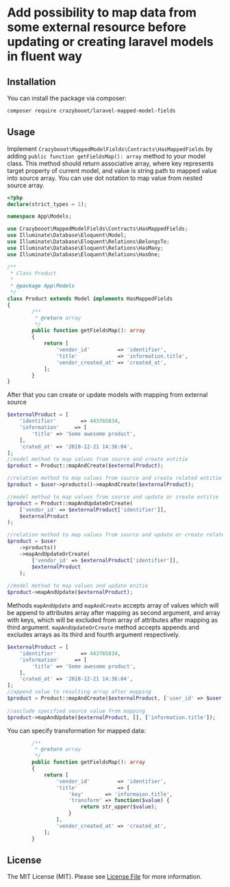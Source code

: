 # Add possibility to map data from some external resource before updating or creating laravel models in fluent way

## Installation

You can install the package via composer:

```bash
composer require crazybooot/laravel-mapped-model-fields
```

## Usage
Implement `Crazybooot\MappedModelFields\Contracts\HasMappedFields` by adding `public function getFieldsMap(): array` method to your model class.
This method should return associative array, where key represents target property of current model, and value is string path to mapped value into source array.
You can use dot notation to map value from nested source array.

```php
<?php
declare(strict_types = 1);

namespace App\Models;

use Crazybooot\MappedModelFields\Contracts\HasMappedFields;
use Illuminate\Database\Eloquent\Model;
use Illuminate\Database\Eloquent\Relations\BelongsTo;
use Illuminate\Database\Eloquent\Relations\HasMany;
use Illuminate\Database\Eloquent\Relations\HasOne;

/**
 * Class Product
 *
 * @package App\Models
 */
class Product extends Model implements HasMappedFields
{
        /**
         * @return array
         */
        public function getFieldsMap(): array
        {
            return [
                'vendor_id'         => 'identifier',
                'title'             => 'information.title',
                'vendor_created_at' => 'created_at',
            ];
        }
}
```

After that you can create or update models with mapping from external source

```php
$externalProduct = [
    'identifier'        => 443765834,
    'information'     => [
        'title' => 'Some awesome product',
    ],
    'crated_at' => '2018-12-21 14:36:04',
];
//model method to map values from source and create entitie
$product = Product::mapAndCreate($externalProduct);

//relation method to map values from source and create related entitie
$product = $user->products()->mapAndCreate($externalProduct);

//model method to map values from source and update or create entitie
$product = Product::mapAndUpdateOrCreate(
    ['vendor_id' => $externalProduct['identifier']], 
    $externalProduct
);

//relation method to map values from source and update or create related entitie
$product = $user
    ->products()
    ->mapAndUpdateOrCreate(
        ['vendor_id' => $externalProduct['identifier']], 
        $externalProduct
    );
    
//model method to map values and update enitie
$product->mapAndUpdate($externalProduct);
```

Methods `mapAndUpdate` and `mapAndCreate` accepts array of values which will be append to attributes array after mapping as second argument,
and array with keys, which will be excluded from array of attributes after mapping as third argument.
`mapAndUpdateOrCreate` method accepts appends and excludes arrays as its third and fourth argument respectively. 

```php
$externalProduct = [
    'identifier'        => 443765834,
    'information'     => [
        'title' => 'Some awesome product',
    ],
    'crated_at' => '2018-12-21 14:36:04',
];
//append value to resulting array after mapping
$product = Product::mapAndCreate($externalProduct, ['user_id' => $user->getKey()]);
    
//axclude specified source value from mapping
$product->mapAndUpdate($externalProduct, [], ['information.title']);
```

You can specify transformation for mapped data:

```php
        /**
         * @return array
         */
        public function getFieldsMap(): array
        {
            return [
                'vendor_id'         => 'identifier',
                'title'             => [
                    'key'       => 'informaion.title',
                    'transform' => function($value) {
                        return str_upper($value);
                    }
                ],
                'vendor_created_at' => 'created_at',
            ];
        }
```

## License

The MIT License (MIT). Please see [License File](LICENSE.MD) for more information.